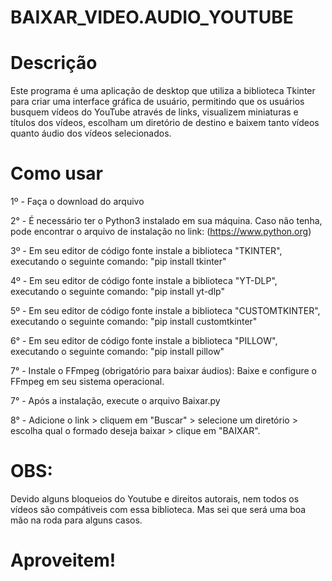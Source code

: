 # BAIXAR_VIDEO.AUDIO_YOUTUBE

# Descrição
Este programa é uma aplicação de desktop que utiliza a biblioteca Tkinter para criar uma interface gráfica de usuário, permitindo que os usuários busquem vídeos do YouTube através de links, visualizem miniaturas e títulos dos vídeos, escolham um diretório de destino e baixem tanto vídeos quanto áudio dos vídeos selecionados.

# Como usar
 1º - Faça o download do arquivo

 2° - É necessário ter o Python3 instalado em sua máquina. Caso não tenha, pode encontrar o arquivo de instalação no link: (https://www.python.org)
 
 3º - Em seu editor de código fonte instale a biblioteca "TKINTER", executando o seguinte comando: "pip install tkinter"

 4º - Em seu editor de código fonte instale a biblioteca "YT-DLP", executando o seguinte comando: "pip install yt-dlp"

 5º - Em seu editor de código fonte instale a biblioteca "CUSTOMTKINTER", executando o seguinte comando: "pip install customtkinter"

 6° - Em seu editor de código fonte instale a biblioteca "PILLOW", executando o seguinte comando: "pip install pillow"

 7° - Instale o FFmpeg (obrigatório para baixar áudios): Baixe e configure o FFmpeg  em seu sistema operacional.

 7° - Após a instalação, execute o arquivo Baixar.py
 
 8° - Adicione o link > cliquem em "Buscar" > selecione um diretório > escolha qual o formado deseja baixar > clique em "BAIXAR".


 # OBS:
 Devido alguns bloqueios do Youtube e direitos autorais, nem todos os vídeos são compátiveis com essa biblioteca.
 Mas sei que será uma boa mão na roda para alguns casos.

 # Aproveitem!
